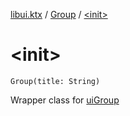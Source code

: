 [libui.ktx](../index.md) / [Group](index.md) / [&lt;init&gt;](./-init-.md)

# &lt;init&gt;

`Group(title: String)`

Wrapper class for [uiGroup](../../libui/ui-group.md)

